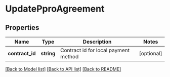 # UpdatePproAgreement

## Properties
Name | Type | Description | Notes
------------ | ------------- | ------------- | -------------
**contract_id** | **string** | Contract id for local payment method | [optional] 

[[Back to Model list]](../README.md#documentation-for-models) [[Back to API list]](../README.md#documentation-for-api-endpoints) [[Back to README]](../README.md)


